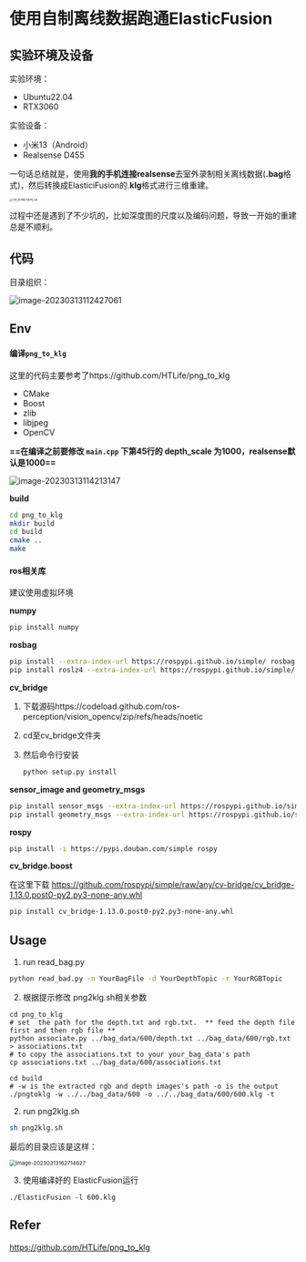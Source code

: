 # 使用自制离线数据跑通ElasticFusion

## 实验环境及设备

实验环境：

- Ubuntu22.04 
- RTX3060

实验设备：

- 小米13（Android）
- Realsense D455

一句话总结就是，使用**我的手机连接realsense**去室外录制相关离线数据(**.bag**格式)，然后转换成ElasticiFusion的.**klg**格式进行三维重建。

<img src="http://49.235.90.42:800/images/2023/03/13/138_1678672876_hd.jpg" alt="138_1678672876_hd" style="zoom: 33%;" />

过程中还是遇到了不少坑的，比如深度图的尺度以及编码问题，导致一开始的重建总是不顺利。

## 代码

目录组织：

![image-20230313112427061](https://img2023.cnblogs.com/blog/1906082/202303/1906082-20230313163719930-334082053.png)

## Env

#### 编译`png_to_klg`

这里的代码主要参考了https://github.com/HTLife/png_to_klg

  - CMake
  - Boost
  - zlib
  - libjpeg
  - OpenCV

**==在编译之前要修改 `main.cpp` 下第45行的 depth_scale 为1000，realsense默认是1000==**

![image-20230313114213147](https://img2023.cnblogs.com/blog/1906082/202303/1906082-20230313163721920-468072754.png)

**build**

```bash
cd png_to_klg
mkdir build
cd build
cmake ..
make
```

#### ros相关库

建议使用虚拟环境

**numpy**

```bash
pip install numpy
```

**rosbag**

```bash
pip install --extra-index-url https://rospypi.github.io/simple/ rosbag
pip install roslz4 --extra-index-url https://rospypi.github.io/simple/
```

**cv_bridge**

1. 下载源码https://codeload.github.com/ros-perception/vision_opencv/zip/refs/heads/noetic

2. cd至cv_bridge文件夹

3. 然后命令行安装

   ```bash
   python setup.py install
   ```

**sensor_image and geometry_msgs**

```bash
pip install sensor_msgs --extra-index-url https://rospypi.github.io/simple/
pip install geometry_msgs --extra-index-url https://rospypi.github.io/simple/
```

**rospy**

```bash
pip install -i https://pypi.douban.com/simple rospy
```

**cv_bridge.boost**

在这里下载 https://github.com/rospypi/simple/raw/any/cv-bridge/cv_bridge-1.13.0.post0-py2.py3-none-any.whl

```bash
pip install cv_bridge-1.13.0.post0-py2.py3-none-any.whl
```

## Usage

1. run read_bag.py

```bash
python read_bad.py -n YourBagFile -d YourDepthTopic -r YourRGBTopic 
```

2. 根据提示修改 png2klg.sh相关参数

```ba
cd png_to_klg
# set  the path for the depth.txt and rgb.txt.  ** feed the depth file first and then rgb file **
python associate.py ../bag_data/600/depth.txt ../bag_data/600/rgb.txt > associations.txt 
# to copy the associations.txt to your your_bag_data's path
cp associations.txt ../bag_data/600/associations.txt

cd build
# -w is the extracted rgb and depth images's path -o is the output
./pngtoklg -w ../../bag_data/600 -o ../../bag_data/600/600.klg -t

```

2. run png2klg.sh

```bash
sh png2klg.sh
```

最后的目录应该是这样：

<img src="http://49.235.90.42:800/images/2023/03/13/image-20230313162714627.png" alt="image-20230313162714627" style="zoom: 67%;" />

3. 使用编译好的 ElasticFusion运行

```
./ElasticFusion -l 600.klg
```

## Refer

https://github.com/HTLife/png_to_klg

